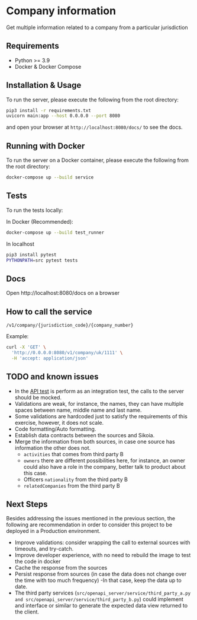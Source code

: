# Company information

Get multiple information related to a company from a particular jurisdiction

## Requirements

- Python >= 3.9
- Docker & Docker Compose

## Installation & Usage

To run the server, please execute the following from the root directory:

```bash
pip3 install -r requirements.txt
uvicorn main:app --host 0.0.0.0 --port 8080
```

and open your browser at `http://localhost:8080/docs/` to see the docs.

## Running with Docker

To run the server on a Docker container, please execute the following from the root directory:

```bash
docker-compose up --build service
```

## Tests

To run the tests locally:

In Docker (Recommended):
```bash
docker-compose up --build test_runner
```

In localhost
```bash
pip3 install pytest
PYTHONPATH=src pytest tests
```

## Docs
Open http://localhost:8080/docs on a browser

## How to call the service
`/v1/company/{jurisdiction_code}/{company_number}`

Example:
```bash
curl -X 'GET' \                                                                                                                                (docker-desktop/default)
  'http://0.0.0.0:8080/v1/company/uk/1111' \
  -H 'accept: application/json'
```

## TODO and known issues
- In the [API test](tests/openapi_server/apis/test_company_api.py) is perform as an integration test, the calls to the server should be mocked.
- Validations are weak, for instance, the names, they can have multiple spaces between name, middle name and last name.
- Some validations are hardcoded just to satisfy the requirements of this exercise, however, it does not scale.
- Code formatting/Auto formatting.
- Establish data contracts between the sources and Sikoia.
- Merge the information from both sources, in case one source has information the other does not.
  - `activities` that comes from third party B
  - `owners` there are different possibilities here, for instance, an owner could also have a role in the company, 
  better talk to product about this case.
  - Officers `nationality` from the third party B
  - `relatedCompanies` from the third party B

## Next Steps
Besides addressing the issues mentioned in the previous section, the following are recommendation in order to consider
this project to be deployed in a Production environment.

- Improve validations: consider wrapping the call to external sources with timeouts, and try-catch.
- Improve developer experience, with no need to rebuild the image to test the code in docker
- Cache the response from the sources
- Persist response from sources (in case the data does not change over the time with too much frequency)
  -In that case, keep the data up to date.
- The third party services (`src/openapi_server/service/third_party_a.py and src/openapi_server/service/third_party_b.py`)
  could implement and interface or similar to generate the expected data view returned to the client.